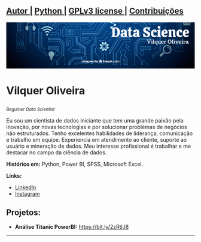 ## [Autor |](https://bit.ly/3dvpXSP) [Python |](https://www.python.org/) [GPLv3 license |](http://perso.crans.org/besson/LICENSE.html) [Contribuições](https://github.com/vilquer/Python/issues)

<p align="center">
  <img src="banner.png" >
</p>

# Vilquer Oliveira
<sub>*Beguiner Data Scientist*</sub>

Eu sou um cientista de dados iniciante que tem uma grande paixão pela inovação, por novas tecnologias e por solucionar problemas de negócios não estruturados.
Tenho excelentes habilidades de liderança, comunicação e trabalho em equipe.
Experiencia em atendimento ao cliente, suporte ao usuário e mineração de dados.
Meu interesse profissional é trabalhar e me destacar no campo da ciência de dados.


**Histórico em:** Python, Power BI, SPSS, Microsoft Excel.

**Links:**
* [LinkedIn](https://bit.ly/3dvpXSP)
* [Instagram](https://www.instagram.com/vilqueroliveira/)



## Projetos:

* **Análise Titanic PowerBI:** https://bit.ly/2zRtlJ8


---



